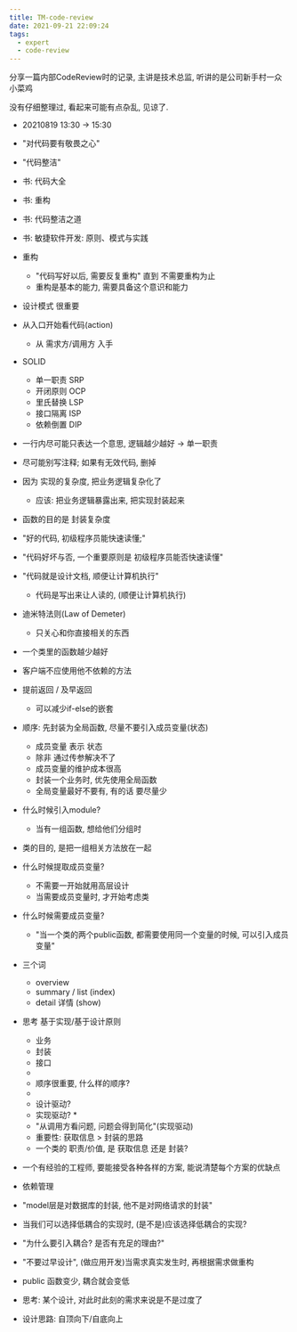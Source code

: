 ```yaml
---
title: TM-code-review
date: 2021-09-21 22:09:24
tags:
  - expert
  - code-review
---
```


分享一篇内部CodeReview时的记录, 主讲是技术总监, 听讲的是公司新手村一众小菜鸡

没有仔细整理过, 看起来可能有点杂乱, 见谅了.

+ 20210819 13:30 -> 15:30

+ "对代码要有敬畏之心"
+ "代码整洁"

+ 书: 代码大全
+ 书: 重构
+ 书: 代码整洁之道
+ 书: 敏捷软件开发: 原则、模式与实践

+ 重构
    + "代码写好以后, 需要反复重构" 直到 不需要重构为止
    + 重构是基本的能力, 需要具备这个意识和能力
+ 设计模式 很重要

+ 从入口开始看代码(action)
    + 从 需求方/调用方 入手

+ SOLID
    + 单一职责 SRP
    + 开闭原则 OCP
    + 里氏替换 LSP
    + 接口隔离 ISP
    + 依赖倒置 DIP

+ 一行内尽可能只表达一个意思, 逻辑越少越好 -> 单一职责
+ 尽可能别写注释; 如果有无效代码, 删掉

+ 因为 实现的复杂度, 把业务逻辑复杂化了
    + 应该: 把业务逻辑暴露出来, 把实现封装起来
+ 函数的目的是 封装复杂度

+ "好的代码, 初级程序员能快速读懂;"
+ "代码好坏与否, 一个重要原则是 初级程序员能否快速读懂"
+ "代码就是设计文档, 顺便让计算机执行"
    + 代码是写出来让人读的, (顺便让计算机执行)

+ 迪米特法则(Law of Demeter)
    + 只关心和你直接相关的东西

+ 一个类里的函数越少越好
+ 客户端不应使用他不依赖的方法
+ 提前返回 / 及早返回
    + 可以减少if-else的嵌套

+ 顺序: 先封装为全局函数, 尽量不要引入成员变量(状态)
    + 成员变量 表示 状态
    + 除非 通过传参解决不了
    + 成员变量的维护成本很高
    + 封装一个业务时, 优先使用全局函数
    + 全局变量最好不要有, 有的话 要尽量少

+ 什么时候引入module?
    + 当有一组函数, 想给他们分组时

+ 类的目的, 是把一组相关方法放在一起
+ 什么时候提取成员变量?
    + 不需要一开始就用高层设计
    + 当需要成员变量时, 才开始考虑类
+ 什么时候需要成员变量?
    + "当一个类的两个public函数, 都需要使用同一个变量的时候, 可以引入成员变量"

+ 三个词
    + overview
    + summary / list (index)
    + detail 详情    (show)

+ 思考 基于实现/基于设计原则
    + 业务
    + 封装
    + 接口
    +
    + 顺序很重要, 什么样的顺序?
    +
    + 设计驱动?
    + 实现驱动? *
    + "从调用方看问题, 问题会得到简化"(实现驱动)
    + 重要性: 获取信息 > 封装的思路
    + 一个类的 职责/价值, 是 获取信息 还是 封装?

+ 一个有经验的工程师, 要能接受各种各样的方案, 能说清楚每个方案的优缺点
+ 依赖管理
+ "model层是对数据库的封装, 他不是对网络请求的封装"
+ 当我们可以选择低耦合的实现时, (是不是)应该选择低耦合的实现?
+ "为什么要引入耦合? 是否有充足的理由?"
+ "不要过早设计", (做应用开发)当需求真实发生时, 再根据需求做重构
+ public 函数变少, 耦合就会变低
+ 思考: 某个设计, 对此时此刻的需求来说是不是过度了
+ 设计思路: 自顶向下/自底向上

